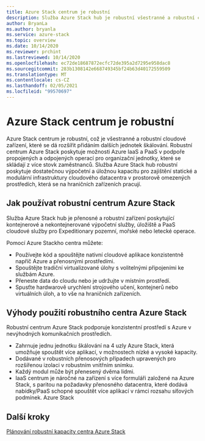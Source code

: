 ```yaml
---
title: Azure Stack centrum je robustní
description: Služba Azure Stack hub je robustní všestranné a robustní cloudové zařízení, které se snadno rozšířilo přidáním dalších jednotek škálování, které poskytují možnosti Azure IaaS a PaaS.
author: BryanLa
ms.author: bryanla
ms.service: azure-stack
ms.topic: overview
ms.date: 10/14/2020
ms.reviewer: prchint
ms.lastreviewed: 10/14/2020
ms.openlocfilehash: ec72de18687872ecfc72de395a2d7295e958dac8
ms.sourcegitcommit: 283b1308142e668749345bf24b63d40172559509
ms.translationtype: MT
ms.contentlocale: cs-CZ
ms.lasthandoff: 02/05/2021
ms.locfileid: "99570697"
---
```

# <a name="azure-stack-hub-ruggedized"></a>Azure Stack centrum je robustní 

Azure Stack centrum je robustní, což je všestranné a robustní cloudové zařízení, které se dá rozšířit přidáním dalších jednotek škálování. Robustní centrum Azure Stack poskytuje možnosti Azure IaaS a PaaS v podpoře propojených a odpojených operací pro organizační jednotky, které se skládají z více stovk zaměstnanců. Služba Azure Stack hub robustní poskytuje dostatečnou výpočetní a úložnou kapacitu pro zajištění statické a modulární infrastruktury cloudového datacentra v prostorově omezených prostředích, která se na hraničních zařízeních pracují.

## <a name="how-you-can-use-azure-stack-hub-ruggedized"></a>Jak používat robustní centrum Azure Stack

Služba Azure Stack hub je přenosné a robustní zařízení poskytující kontejnerové a nekontejnerované výpočetní služby, úložiště a PaaS cloudové služby pro Expeditionary pozemní, mořské nebo letecké operace.

Pomocí Azure Stackho centra můžete:
 - Používejte kód a spouštějte nativní cloudové aplikace konzistentně napříč Azure a přenosnými prostředími.
 - Spouštějte tradiční virtualizované úlohy s volitelnými připojeními ke službám Azure.
 - Přeneste data do cloudu nebo je udržujte v místním prostředí.
 - Spusťte hardwarově urychlení strojového učení, kontejnerů nebo virtuálních úloh, a to vše na hraničních zařízeních.

## <a name="benefits-of-using-azure-stack-hub-ruggedized"></a>Výhody použití robustního centra Azure Stack

Robustní centrum Azure Stack podporuje konzistentní prostředí s Azure v nevýhodných komunikačních prostředích. 
 - Zahrnuje jednu jednotku škálování na 4 uzly Azure Stack, která umožňuje spouštět více aplikací, v možnostech nízké a vysoké kapacity.
 - Dodávané v robustních přenosových případech upravených pro rozšířenou izolaci v robustním vnitřním snímku.
 - Každý modul může být přenesený dvěma lidmi.
 - IaaS centrum je náročné na zařízení s více formuláři založené na Azure Stack, s paritou na požadavky přenosného datacentra, které dodává nabídky/PaaS schopné spouštět více aplikací v rámci rozsahu síťových podmínek. Azure Stack

## <a name="next-steps"></a>Další kroky

[Plánování robustní kapacity centra Azure Stack](azure-stack-capacity-planning-overview.md)